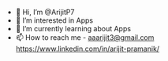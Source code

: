 - 👋 Hi, I’m @ArijitP7
- 👀 I’m interested in Apps
- 🌱 I’m currently learning about Apps
- 📫 How to reach me - aaarijit3@gmail.com 
https://www.linkedin.com/in/arijit-pramanik/

<!---
ArijitP7/ArijitP7 is a ✨ special ✨ repository because its `README.md` (this file) appears on your GitHub profile.
You can click the Preview link to take a look at your changes.
--->

